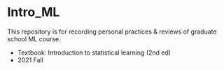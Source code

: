 # Intro_ML
This repository is for recording personal practices &amp; reviews of graduate school ML course.

* Textbook: Introduction to statistical learning (2nd ed)
* 2021 Fall
